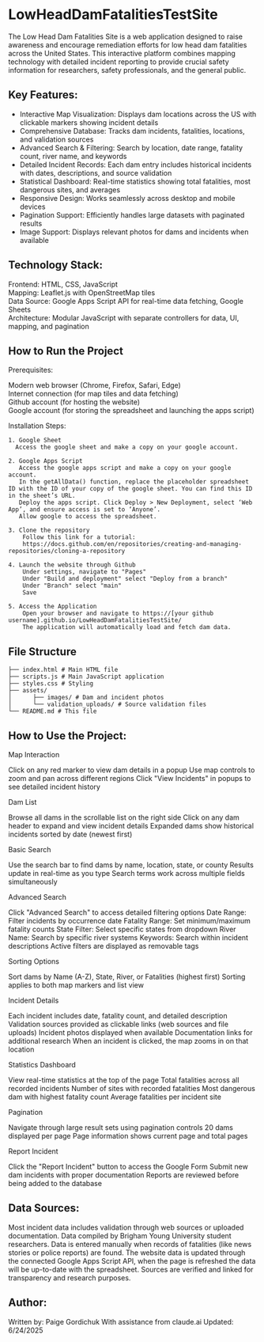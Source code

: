 # LowHeadDamFatalitiesTestSite

The Low Head Dam Fatalities Site is a web application designed to raise awareness and encourage remediation efforts for low head dam fatalities across the United States. This interactive platform combines mapping technology with detailed incident reporting to provide crucial safety information for researchers, safety professionals, and the general public.

## Key Features:
  - Interactive Map Visualization: Displays dam locations across the US with clickable markers showing incident details
  - Comprehensive Database: Tracks dam incidents, fatalities, locations, and validation sources
  - Advanced Search & Filtering: Search by location, date range, fatality count, river name, and keywords
  - Detailed Incident Records: Each dam entry includes historical incidents with dates, descriptions, and source validation
  - Statistical Dashboard: Real-time statistics showing total fatalities, most dangerous sites, and averages
  - Responsive Design: Works seamlessly across desktop and mobile devices
  - Pagination Support: Efficiently handles large datasets with paginated results
  - Image Support: Displays relevant photos for dams and incidents when available

## Technology Stack:
  Frontend: HTML, CSS, JavaScript  
  Mapping: Leaflet.js with OpenStreetMap tiles  
  Data Source: Google Apps Script API for real-time data fetching, Google Sheets  
  Architecture: Modular JavaScript with separate controllers for data, UI, mapping, and pagination 
  
## How to Run the Project
  
  Prerequisites:
  
  Modern web browser (Chrome, Firefox, Safari, Edge)  
  Internet connection (for map tiles and data fetching)  
  Github account (for hosting the website)  
  Google account (for storing the spreadsheet and launching the apps script)  
  
  Installation Steps:
  
    1. Google Sheet
      Access the google sheet and make a copy on your google account.
      
    2. Google Apps Script
       Access the google apps script and make a copy on your google account.
       In the getAllData() function, replace the placeholder spreadsheet ID with the ID of your copy of the google sheet. You can find this ID in the sheet’s URL.
       Deploy the apps script. Click Deploy > New Deployment, select ‘Web App’, and ensure access is set to ‘Anyone’. 
       Allow google to access the spreadsheet.
       
    3. Clone the repository
        Follow this link for a tutorial:
        https://docs.github.com/en/repositories/creating-and-managing-repositories/cloning-a-repository
        
    4. Launch the website through Github
        Under settings, navigate to "Pages"
        Under "Build and deployment" select "Deploy from a branch"
        Under "Branch" select "main"
        Save
        
    5. Access the Application
        Open your browser and navigate to https://[your github username].github.io/LowHeadDamFatalitiesTestSite/
        The application will automatically load and fetch dam data.


## File Structure 
```text LowHeadDamFatalitiesTestSite/ 
├── index.html # Main HTML file
├── scripts.js # Main JavaScript application
├── styles.css # Styling
├── assets/
│      ├── images/ # Dam and incident photos
│      └── validation_uploads/ # Source validation files
└── README.md # This file
```

## How to Use the Project:

Map Interaction

Click on any red marker to view dam details in a popup
Use map controls to zoom and pan across different regions
Click "View Incidents" in popups to see detailed incident history


Dam List

Browse all dams in the scrollable list on the right side
Click on any dam header to expand and view incident details
Expanded dams show historical incidents sorted by date (newest first)


Basic Search

Use the search bar to find dams by name, location, state, or county
Results update in real-time as you type
Search terms work across multiple fields simultaneously


Advanced Search

Click "Advanced Search" to access detailed filtering options
Date Range: Filter incidents by occurrence date
Fatality Range: Set minimum/maximum fatality counts
State Filter: Select specific states from dropdown
River Name: Search by specific river systems
Keywords: Search within incident descriptions
Active filters are displayed as removable tags


Sorting Options

Sort dams by Name (A-Z), State, River, or Fatalities (highest first)
Sorting applies to both map markers and list view


Incident Details

Each incident includes date, fatality count, and detailed description
Validation sources provided as clickable links (web sources and file uploads)
Incident photos displayed when available
Documentation links for additional research
When an incident is clicked, the map zooms in on that location


Statistics Dashboard

View real-time statistics at the top of the page
Total fatalities across all recorded incidents
Number of sites with recorded fatalities
Most dangerous dam with highest fatality count
Average fatalities per incident site


Pagination

Navigate through large result sets using pagination controls
20 dams displayed per page
Page information shows current page and total pages


Report Incident

Click the "Report Incident" button to access the Google Form
Submit new dam incidents with proper documentation
Reports are reviewed before being added to the database

## Data Sources:

Most incident data includes validation through web sources or uploaded documentation.
Data compiled by Brigham Young University student researchers.
Data is entered manually when records of fatalities (like news stories or police reports) are found.
The website data is updated through the connected Google Apps Script API, when the page is refreshed the data will be up-to-date with the spreadsheet.
Sources are verified and linked for transparency and research purposes.

## Author:

Written by: Paige Gordichuk
With assistance from claude.ai
Updated: 6/24/2025
